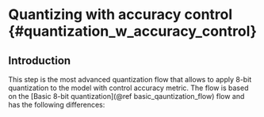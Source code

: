# Quantizing with accuracy control {#quantization_w_accuracy_control}

## Introduction
This step is the most advanced quantization flow that allows to apply 8-bit quantization to the model with control accuracy metric. The flow is based on the [Basic 8-bit quantization](@ref basic_qauntization_flow) flow and has the following differences: